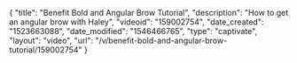 {
    "title": "Benefit Bold and Angular Brow Tutorial",
    "description": "How to get an angular brow with Haley",
    "videoid": "159002754",
    "date_created": "1523663088",
    "date_modified": "1546466765",
    "type": "captivate",
    "layout": "video",
    "url": "\/v\/benefit-bold-and-angular-brow-tutorial\/159002754"
}